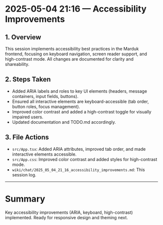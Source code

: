 # 2025-05-04 21:16 — Accessibility Improvements

## 1. Overview
This session implements accessibility best practices in the Marduk frontend, focusing on keyboard navigation, screen reader support, and high-contrast mode. All changes are documented for clarity and shareability.

## 2. Steps Taken
- Added ARIA labels and roles to key UI elements (headers, message containers, input fields, buttons).
- Ensured all interactive elements are keyboard-accessible (tab order, button roles, focus management).
- Improved color contrast and added a high-contrast toggle for visually impaired users.
- Updated documentation and TODO.md accordingly.

## 3. File Actions
- `src/App.tsx`: Added ARIA attributes, improved tab order, and made interactive elements accessible.
- `src/App.css`: Improved color contrast and added styles for high-contrast mode.
- `wiki/chat/2025_05_04_21_16_accessibility_improvements.md`: This session log.

---

# Summary
Key accessibility improvements (ARIA, keyboard, high-contrast) implemented. Ready for responsive design and theming next.
